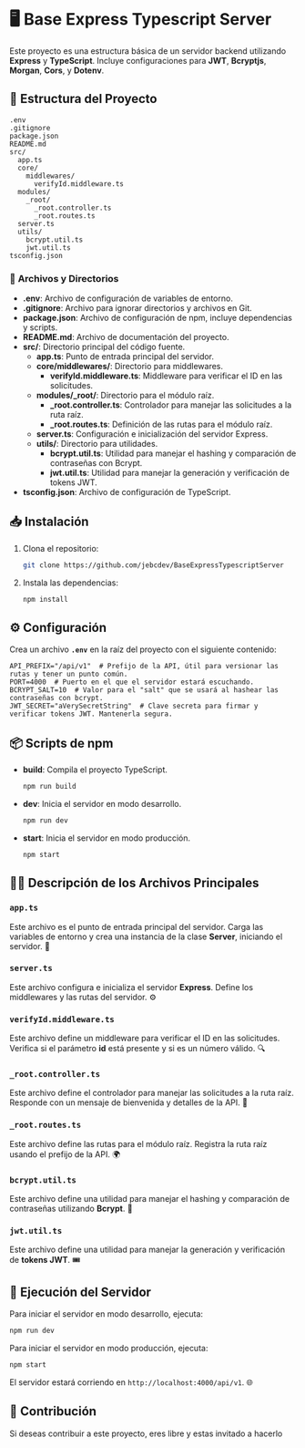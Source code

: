# 🖥️ **Base Express Typescript Server**

Este proyecto es una estructura básica de un servidor backend utilizando **Express** y **TypeScript**. Incluye configuraciones para **JWT**, **Bcryptjs**, **Morgan**, **Cors**, y **Dotenv**.

## 📁 **Estructura del Proyecto**

```
.env
.gitignore
package.json
README.md
src/
  app.ts
  core/
    middlewares/
      verifyId.middleware.ts
  modules/
    _root/
      _root.controller.ts
      _root.routes.ts
  server.ts
  utils/
    bcrypt.util.ts
    jwt.util.ts
tsconfig.json
```

### 📄 **Archivos y Directorios**

- **.env**: Archivo de configuración de variables de entorno.
- **.gitignore**: Archivo para ignorar directorios y archivos en Git.
- **package.json**: Archivo de configuración de npm, incluye dependencias y scripts.
- **README.md**: Archivo de documentación del proyecto.
- **src/**: Directorio principal del código fuente.
  - **app.ts**: Punto de entrada principal del servidor.
  - **core/middlewares/**: Directorio para middlewares.
    - **verifyId.middleware.ts**: Middleware para verificar el ID en las solicitudes.
  - **modules/_root/**: Directorio para el módulo raíz.
    - **_root.controller.ts**: Controlador para manejar las solicitudes a la ruta raíz.
    - **_root.routes.ts**: Definición de las rutas para el módulo raíz.
  - **server.ts**: Configuración e inicialización del servidor Express.
  - **utils/**: Directorio para utilidades.
    - **bcrypt.util.ts**: Utilidad para manejar el hashing y comparación de contraseñas con Bcrypt.
    - **jwt.util.ts**: Utilidad para manejar la generación y verificación de tokens JWT.
- **tsconfig.json**: Archivo de configuración de TypeScript.

## 📥 **Instalación**

1. Clona el repositorio:
   ```sh
   git clone https://github.com/jebcdev/BaseExpressTypescriptServer
   ```
2. Instala las dependencias:
   ```sh
   npm install
   ```

## ⚙️ **Configuración**

Crea un archivo **`.env`** en la raíz del proyecto con el siguiente contenido:

```
API_PREFIX="/api/v1"  # Prefijo de la API, útil para versionar las rutas y tener un punto común.
PORT=4000  # Puerto en el que el servidor estará escuchando.
BCRYPT_SALT=10  # Valor para el "salt" que se usará al hashear las contraseñas con bcrypt.
JWT_SECRET="aVerySecretString"  # Clave secreta para firmar y verificar tokens JWT. Mantenerla segura.
```

## 📦 **Scripts de npm**

- **build**: Compila el proyecto TypeScript.
  ```sh
  npm run build
  ```
- **dev**: Inicia el servidor en modo desarrollo.
  ```sh
  npm run dev
  ```
- **start**: Inicia el servidor en modo producción.
  ```sh
  npm start
  ```

## 🧑‍💻 **Descripción de los Archivos Principales**

### `app.ts`
Este archivo es el punto de entrada principal del servidor. Carga las variables de entorno y crea una instancia de la clase **Server**, iniciando el servidor. 🚀

### `server.ts`
Este archivo configura e inicializa el servidor **Express**. Define los middlewares y las rutas del servidor. ⚙️

### `verifyId.middleware.ts`
Este archivo define un middleware para verificar el ID en las solicitudes. Verifica si el parámetro **id** está presente y si es un número válido. 🔍

### `_root.controller.ts`
Este archivo define el controlador para manejar las solicitudes a la ruta raíz. Responde con un mensaje de bienvenida y detalles de la API. 💬

### `_root.routes.ts`
Este archivo define las rutas para el módulo raíz. Registra la ruta raíz usando el prefijo de la API. 🌍

### `bcrypt.util.ts`
Este archivo define una utilidad para manejar el hashing y comparación de contraseñas utilizando **Bcrypt**. 🔐

### `jwt.util.ts`
Este archivo define una utilidad para manejar la generación y verificación de **tokens JWT**. 🎟️

## 🚀 **Ejecución del Servidor**

Para iniciar el servidor en modo desarrollo, ejecuta:

```sh
npm run dev
```

Para iniciar el servidor en modo producción, ejecuta:

```sh
npm start
```

El servidor estará corriendo en `http://localhost:4000/api/v1`. 🌐

## 🤝 **Contribución**

Si deseas contribuir a este proyecto, eres libre y estas invitado a hacerlo